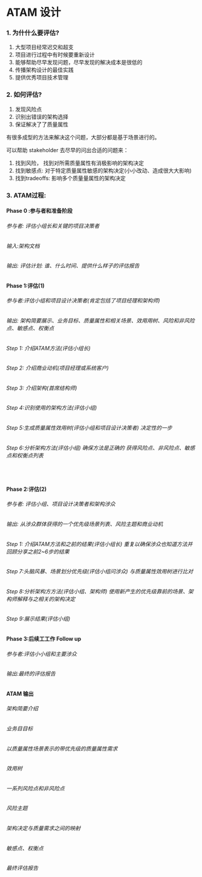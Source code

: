 # ATAM 设计



### 1. 为什什么要评估? 

1. ⼤型项⽬经常迟交和超支
2. 项目进行过程中有时候要重新设计
3. 能够帮助尽早发现问题，尽早发现的解决成本是很低的
4. 传播架构设计的最佳实践
5. 提供优秀项目技术管理



### 2. 如何评估? 

1. 发现⻛险点
2. 识别出错误的架构选择
3. 保证解决了了质量属性

有很多成型的方法来解决这个问题，大部分都是基于场景进行的。



可以帮助 stakeholder 去尽早的问出合适的问题来：

1. 找到风险，  找到对所需质量属性有消极影响的架构决定
2.  找到敏感点:    对于特定质量属性敏感的架构决定(⼩小改动、造成很⼤大影响) 
3.  找到tradeoffs:    影响多个质量量属性的架构决定 



### 3.  ATAM过程:

####  Phase 0 :参与者和准备阶段 

###### 参与者: 评估⼩组长和关键的项⽬决策者 

###### 输⼊:架构⽂档 

###### 输出: 评估计划: 谁、什么时间、提供什么样子的评估报告 



#### Phase 1:评估(1)
###### 参与者:评估小组和项目设计决策者(肯定包括了项⽬经理和架构师) 

###### 输出: 架构简要展示、业务目标、质量属性和相关场景、效⽤用树、⻛险和非⻛险点、敏感点、权衡点 

###### Step 1: 介绍ATAM⽅法(评估小组长)

###### Step 2: 介绍商业动机(项⽬经理或系统客户)

###### Step 3: 介绍架构(⾸席结构师)

###### Step 4:识别使用的架构方法(评估小组)

###### Step 5:⽣成质量属性效⽤树(评估⼩组和项目设计决策者)  决定性的一步

###### Step 6:分析架构⽅法(评估小组)  确保方法是正确的 获得风险点、⾮风险点、敏感点和权衡点列表

​      

#### Phase 2:评估(2)

###### 参与者:  评估小组、项⽬设计决策者和架构涉众 

###### 输出:  从涉众群体获得的一个优先级场景列表、风险主题和商业动机 

###### Step 1: 介绍ATAM⽅法和之前的结果(评估小组长) 重复以确保涉众也知道方法并回顾分享之前2~6步的结果 

###### Step 7:头脑风暴、场景划分优先级(评估⼩组问涉众) 与质量属性效⽤树进行⽐对 

###### Step 8:分析架构⽅方法(评估小组、架构师) 使用新产生的优先级靠前的场景、架构师解释与之相关的架构决定 

###### Step 9:展示结果(评估小组) 



#### Phase 3:后续⼯工作  Follow up

######  参与者:评估⼩小组和主要涉众 

######  输出:最终的评估报告 



#### ATAM 输出
######  架构简要介绍

######  业务⽬目标 

######  以质量属性场景表示的带优先级的质量属性需求

######   效用树 

######  ⼀系列⻛险点和非风险点

######  风险主题

######  架构决定与质量需求之间的映射

######  敏感点、权衡点

######  最终评估报告 